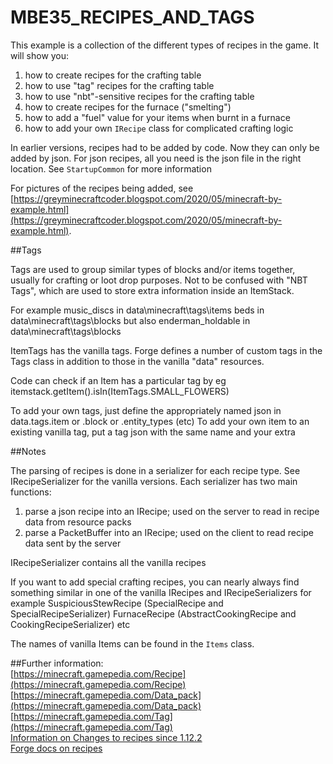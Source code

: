 # MBE35_RECIPES_AND_TAGS

This example is a collection of the different types of recipes in the game. It will show you:

1. how to create recipes for the crafting table
1. how to use "tag" recipes for the crafting table
1. how to use "nbt"-sensitive recipes for the crafting table
1. how to create recipes for the furnace ("smelting")
1. how to add a "fuel" value for your items when burnt in a furnace
1. how to add your own `IRecipe` class for complicated crafting logic

In earlier versions, recipes had to be added by code. Now they can only be added by json. 
For json recipes, all you need is the json file in the right location.
See `StartupCommon` for more information

For pictures of the recipes being added, see [https://greyminecraftcoder.blogspot.com/2020/05/minecraft-by-example.html](https://greyminecraftcoder.blogspot.com/2020/05/minecraft-by-example.html).


##Tags

Tags are used to group similar types of blocks and/or items together, usually for crafting or loot drop purposes.
Not to be confused with "NBT Tags", which are used to store extra information inside an ItemStack.

For example
music_discs in data\minecraft\tags\items
beds in data\minecraft\tags\blocks
but also
enderman_holdable in data\minecraft\tags\blocks

ItemTags has the vanilla tags.
Forge defines a number of custom tags in the Tags class in addition to those in the vanilla "data" resources.

Code can check if an Item has a particular tag by eg
itemstack.getItem().isIn(ItemTags.SMALL_FLOWERS)

To add your own tags, just define the appropriately named json in data.tags.item or .block or .entity_types (etc) 
To add your own item to an existing vanilla tag, put a tag json with the same name and your extra   


##Notes

The parsing of recipes is done in a serializer for each recipe type.  See IRecipeSerializer for the vanilla versions.  Each serializer has two main functions:
1) parse a json recipe into an IRecipe; used on the server to read in recipe data from resource packs
2) parse a PacketBuffer into an IRecipe; used on the client to read recipe data sent by the server

IRecipeSerializer contains all the vanilla recipes

If you want to add special crafting recipes, you can nearly always find something similar in one of the vanilla IRecipes and IRecipeSerializers
for example
SuspiciousStewRecipe (SpecialRecipe and SpecialRecipeSerializer)
FurnaceRecipe (AbstractCookingRecipe and CookingRecipeSerializer)
etc

The names of vanilla Items can be found in the `Items` class.


##Further information: <br>
[https://minecraft.gamepedia.com/Recipe](https://minecraft.gamepedia.com/Recipe) <br>
[https://minecraft.gamepedia.com/Data_pack](https://minecraft.gamepedia.com/Data_pack) <br>
[https://minecraft.gamepedia.com/Tag](https://minecraft.gamepedia.com/Tag) <br>
[Information on Changes to recipes since 1.12.2](https://gist.github.com/williewillus/353c872bcf1a6ace9921189f6100d09a) <br>
[Forge docs on recipes](https://mcforge.readthedocs.io/en/latest/utilities/recipes/) <br>
